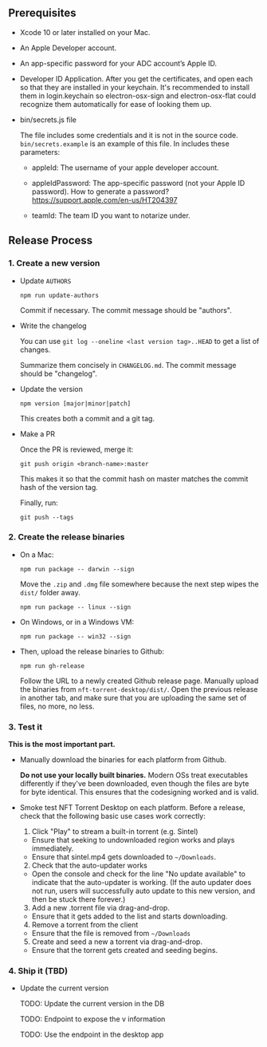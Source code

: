 ## Prerequisites

- Xcode 10 or later installed on your Mac.

- An Apple Developer account.

- An app-specific password for your ADC account’s Apple ID.

- Developer ID Application. After you get the certificates, and open each so that they are installed in your keychain. It's recommended to install them in login.keychain so electron-osx-sign and electron-osx-flat could recognize them automatically for ease of looking them up.

- bin/secrets.js file

  The file includes some credentials and it is not in the source code. `bin/secrets.example` is an example of this file. In includes these parameters:

  - appleId: The username of your apple developer account.

  - appleIdPassword: The app-specific password (not your Apple ID password). How to generate a password? https://support.apple.com/en-us/HT204397

  - teamId: The team ID you want to notarize under.

## Release Process

### 1. Create a new version

- Update `AUTHORS`

  ```
  npm run update-authors
  ```

  Commit if necessary. The commit message should be "authors".

- Write the changelog

  You can use `git log --oneline <last version tag>..HEAD` to get a list of changes.

  Summarize them concisely in `CHANGELOG.md`. The commit  message should be "changelog".

- Update the version

  ```
  npm version [major|minor|patch]
  ```

  This creates both a commit and a git tag.

- Make a PR

  Once the PR is reviewed, merge it:

  ```
  git push origin <branch-name>:master
  ```

  This makes it so that the commit hash on master matches the commit hash of the version tag.

  Finally, run:

  ```
  git push --tags
  ```

### 2. Create the release binaries

- On a Mac:

  ```
  npm run package -- darwin --sign
  ```

  Move the `.zip` and `.dmg` file somewhere because the next step wipes the `dist/` folder away.

  ```
  npm run package -- linux --sign
  ```

- On Windows, or in a Windows VM:

  ```
  npm run package -- win32 --sign
  ```

- Then, upload the release binaries to Github:

  ```
  npm run gh-release
  ```

  Follow the URL to a newly created Github release page. Manually upload the binaries from
  `nft-torrent-desktop/dist/`. Open the previous release in another tab, and make sure that you
  are uploading the same set of files, no more, no less.

### 3. Test it

**This is the most important part.**

- Manually download the binaries for each platform from Github.

  **Do not use your locally built binaries.** Modern OSs treat executables differently if they've
  been downloaded, even though the files are byte for byte identical. This ensures that the
  codesigning worked and is valid.

- Smoke test NFT Torrent Desktop on each platform. Before a release, check that the following basic use cases work correctly:

  1. Click "Play" to stream a built-in torrent (e.g. Sintel)
    - Ensure that seeking to undownloaded region works and plays immediately.
    - Ensure that sintel.mp4 gets downloaded to `~/Downloads`.

  2. Check that the auto-updater works
    - Open the console and check for the line "No update available" to indicate that the auto-updater is working. (If the auto updater does not run, users will successfully auto update to this new version, and then be stuck there forever.)

  3. Add a new .torrent file via drag-and-drop.
    - Ensure that it gets added to the list and starts downloading.

  4. Remove a torrent from the client
    - Ensure that the file is removed from `~/Downloads`

  5. Create and seed a new a torrent via drag-and-drop.
    - Ensure that the torrent gets created and seeding begins.

### 4. Ship it (TBD)

- Update the current version

  TODO: Update the current version in the DB

  TODO: Endpoint to expose the v information

  TODO: Use the endpoint in the desktop app
